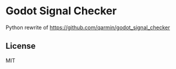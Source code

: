 # Godot Signal Checker 

Python rewrite of https://github.com/qarmin/godot_signal_checker

## License

MIT
